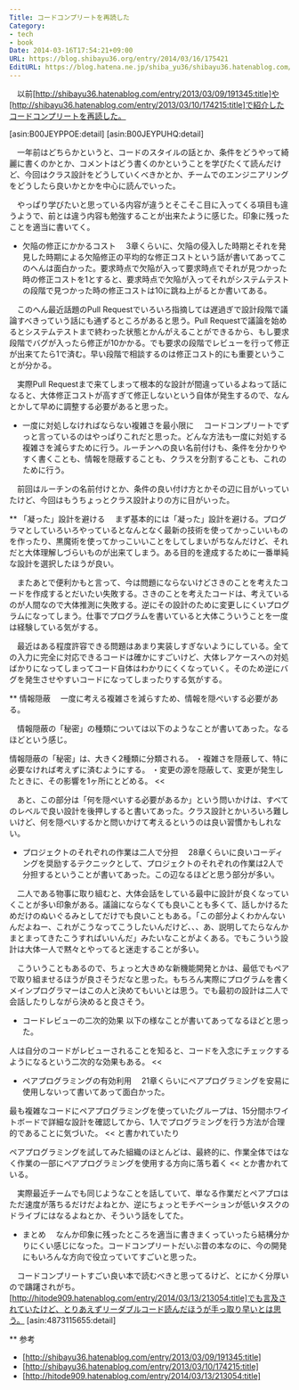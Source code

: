 ```yaml
---
Title: コードコンプリートを再読した
Category:
- tech
- book
Date: 2014-03-16T17:54:21+09:00
URL: https://blog.shibayu36.org/entry/2014/03/16/175421
EditURL: https://blog.hatena.ne.jp/shiba_yu36/shibayu36.hatenablog.com/atom/entry/12921228815720051191
---
```


　以前[http://shibayu36.hatenablog.com/entry/2013/03/09/191345:title]や[http://shibayu36.hatenablog.com/entry/2013/03/10/174215:title]で紹介したコードコンプリートを再読した。

[asin:B00JEYPPOE:detail]
[asin:B00JEYPUHQ:detail]

　一年前はどちらかというと、コードのスタイルの話とか、条件をどうやって綺麗に書くのかとか、コメントはどう書くのかということを学びたくて読んだけど、今回はクラス設計をどうしていくべきかとか、チームでのエンジニアリングをどうしたら良いかとかを中心に読んでいった。

　やっぱり学びたいと思っている内容が違うとそこそこ目に入ってくる項目も違うようで、前とは違う内容も勉強することが出来たように感じた。印象に残ったことを適当に書いてく。

* 欠陥の修正にかかるコスト
　3章くらいに、欠陥の侵入した時期とそれを発見した時期による欠陥修正の平均的な修正コストという話が書いてあってこのへんは面白かった。要求時点で欠陥が入って要求時点でそれが見つかった時の修正コストを1とすると、要求時点で欠陥が入ってそれがシステムテストの段階で見つかった時の修正コストは10に跳ね上がるとか書いてある。

　このへん最近話題のPull Requestでいろいろ指摘しては遅過ぎで設計段階で議論すべきっていう話にも通ずるところがあると思う。Pull Requestで議論を始めるとシステムテストまで終わった状態とかんがえることができるから、もし要求段階でバグが入ったら修正が10かかる。でも要求の段階でレビューを行って修正が出来てたら1で済む。早い段階で相談するのは修正コスト的にも重要ということが分かる。

　実際Pull Requestまで来てしまって根本的な設計が間違っているよねって話になると、大体修正コストが高すぎて修正しないという自体が発生するので、なんとかして早めに調整する必要があると思った。


* 一度に対処しなければならない複雑さを最小限に
　コードコンプリートでずっと言っているのはやっぱりこれだと思った。どんな方法も一度に対処する複雑さを減らすために行う。ルーチンへの良い名前付けも、条件を分かりやすく書くことも、情報を隠蔽することも、クラスを分割することも、これのために行う。

　前回はルーチンの名前付けとか、条件の良い付け方とかその辺に目がいっていたけど、今回はもうちょっとクラス設計よりの方に目がいった。

** 「凝った」設計を避ける
　まず基本的には「凝った」設計を避ける。プログラマとしていろいろやっているとなんとなく最新の技術を使ってかっこいいものを作ったり、黒魔術を使ってかっこいいことをしてしまいがちなんだけど、それだと大体理解しづらいものが出来てしまう。ある目的を達成するために一番単純な設計を選択したほうが良い。

　またあとで便利かもと言って、今は問題にならないけどさきのことを考えたコードを作成するとだいたい失敗する。さきのことを考えたコードは、考えているのが人間なので大体推測に失敗する。逆にその設計のために変更しにくいプログラムになってしまう。仕事でプログラムを書いていると大体こういうことを一度は経験している気がする。

　最近はある程度許容できる問題はあまり実装しすぎないようにしている。全ての入力に完全に対応できるコードは確かにすごいけど、大体レアケースへの対処ばかりになってしまってコード自体はわかりにくくなっていく。そのため逆にバグを発生させやすいコードになってしまったりする気がする。

** 情報隠蔽
　一度に考える複雑さを減らすため、情報を隠ぺいする必要がある。

　情報隠蔽の「秘密」の種類については以下のようなことが書いてあった。なるほどという感じ。
>>
情報隠蔽の「秘密」は、大きく2種類に分類される。
・複雑さを隠蔽して、特に必要なければ考えずに済むようにする。
・変更の源を隠蔽して、変更が発生したときに、その影響を1ヶ所にとどめる。
<<

　あと、この部分は「何を隠ぺいする必要があるか」という問いかけは、すべてのレベルで良い設計を後押しすると書いてあった。クラス設計とかいろいろ難しいけど、何を隠ぺいするかと問いかけて考えるというのは良い習慣かもしれない。


* プロジェクトのそれぞれの作業は二人で分担
　28章くらいに良いコーディングを奨励するテクニックとして、プロジェクトのそれぞれの作業は2人で分担するということが書いてあった。この辺なるほどと思う部分が多い。

　二人である物事に取り組むと、大体会話をしている最中に設計が良くなっていくことが多い印象がある。議論にならなくても良いことも多くて、話しかけるためだけのぬいぐるみとしてだけでも良いこともある。「この部分よくわかんないんだよねー、これがこうなってこうしたいんだけど、、、あ、説明してたらなんかまとまってきたこうすればいいんだ」みたいなことがよくある。でもこういう設計は大体一人で黙々とやってると迷走することが多い。

　こういうこともあるので、ちょっと大きめな新機能開発とかは、最低でもペアで取り組ませるほうが良さそうだなと思った。もちろん実際にプログラムを書くメインプログラマーはこの人と決めてもいいとは思う。でも最初の設計は二人で会話したりしながら決めると良さそう。

* コードレビューの二次的効果
以下の様なことが書いてあってなるほどと思った。
>>
人は自分のコードがレビューされることを知ると、コードを入念にチェックするようになるという二次的な効果もある。
<<


* ペアプログラミングの有効利用
　21章くらいにペアプログラミングを安易に使用しないって書いてあって面白かった。
>>
最も複雑なコードにペアプログラミングを使っていたグループは、15分間ホワイトボードで詳細な設計を確認してから、1人でプログラミングを行う方法が合理的であることに気づいた。
<<
と書かれていたり

>>
ペアプログラミングを試してみた組織のほとんどは、最終的に、作業全体ではなく作業の一部にペアプログラミングを使用する方向に落ち着く
<<
とか書かれている。

　実際最近チームでも同じようなことを話していて、単なる作業だとペアプロはただ速度が落ちるだけだよねとか、逆にちょっとモチベーションが低いタスクのドライブにはなるよねとか、そういう話をしてた。


* まとめ
　なんか印象に残ったところを適当に書きまくっていったら結構分かりにくい感じになった。コードコンプリートだいぶ昔の本なのに、今の開発にもいろんな方向で役立っていてすごいと思った。

　コードコンプリートすごい良い本で読むべきと思ってるけど、とにかく分厚いので躊躇されがち。[http://hitode909.hatenablog.com/entry/2014/03/13/213054:title]でも言及されていたけど、とりあえずリーダブルコード読んだほうが手っ取り早いとは思う。
[asin:4873115655:detail]

** 参考
- [http://shibayu36.hatenablog.com/entry/2013/03/09/191345:title]
- [http://shibayu36.hatenablog.com/entry/2013/03/10/174215:title]
- [http://hitode909.hatenablog.com/entry/2014/03/13/213054:title]
